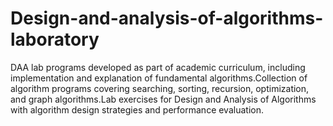 # Design-and-analysis-of-algorithms-laboratory
DAA lab programs developed as part of academic curriculum, including implementation and explanation of fundamental algorithms.Collection of algorithm programs covering searching, sorting, recursion, optimization, and graph algorithms.Lab exercises for Design and Analysis of Algorithms with algorithm design strategies and performance evaluation.
